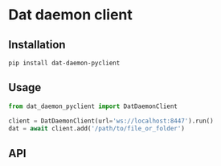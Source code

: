 # Dat daemon client

## Installation

```
pip install dat-daemon-pyclient
```

## Usage

```python
from dat_daemon_pyclient import DatDaemonClient

client = DatDaemonClient(url='ws://localhost:8447').run()
dat = await client.add('/path/to/file_or_folder')
```

## API
